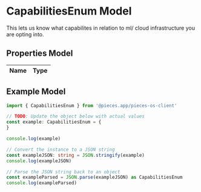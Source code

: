 
# CapabilitiesEnum Model

This lets us know what capabilites in relation to ml/ cloud infrastructure you are opting into.

## Properties Model

Name | Type
------------ | -------------

## Example Model

```typescript
import { CapabilitiesEnum } from '@pieces.app/pieces-os-client'

// TODO: Update the object below with actual values
const example: CapabilitiesEnum = {
}

console.log(example)

// Convert the instance to a JSON string
const exampleJSON: string = JSON.stringify(example)
console.log(exampleJSON)

// Parse the JSON string back to an object
const exampleParsed = JSON.parse(exampleJSON) as CapabilitiesEnum
console.log(exampleParsed)
```


